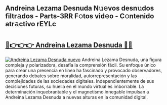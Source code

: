 ## Andreina Lezama Desnuda N𝚞𝚎vos desn𝚞dos filtr𝚊dos - Parts-3RR F𝚘tos vid𝚎o - C𝚘ntenido atr𝚊ctivo rEYLc

# <h2><a href="http://mbdis2l.tromn.icu/?c=Andreina+Lezama+Desnuda">🔗👉👉👉 Andreina Lezama Desnuda 🔗🔗</a></h2>

[![Andreina Lezama Desnuda nuevo](https://i.imgur.com/pEAQMta.gif)](http://mbdis2l.tromn.icu/?c=Andreina+Lezama+Desnuda)
Andreina Lezama Desnuda, una figura compleja y polarizadora, desafía la comprensión fácil. Su enfoque único para crear una presencia en línea ha fascinado y provocado observadores, generando debates sobre moralidad, autorrepresentación y las complejidades de las sociedades digitales. Independientemente de sus decisiones futuras, su huella en el mundo virtual es imborrable. La determinación inquebrantable y el magnetismo innegable impulsan a Andreina Lezama Desnuda a nuevas alturas en la comunidad digital.
